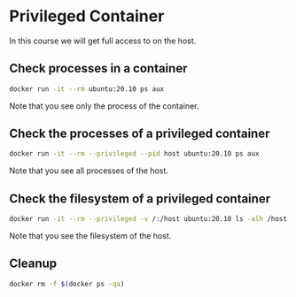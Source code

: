 # Privileged Container

In this course we will get full access to on the host.

## Check processes in a container

```bash
docker run -it --rm ubuntu:20.10 ps aux
```

Note that you see only the process of the container.

## Check the processes of a privileged container

```bash
docker run -it --rm --privileged --pid host ubuntu:20.10 ps aux
```

Note that you see all processes of the host.

## Check the filesystem of a privileged container

```bash
docker run -it --rm --privileged -v /:/host ubuntu:20.10 ls -alh /host
```

Note that you see the filesystem of the host.

## Cleanup

```bash
docker rm -f $(docker ps -qa)
```
